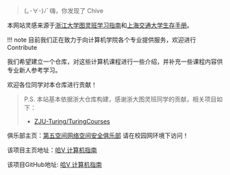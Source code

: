 > (｡･∀･)ﾉﾞ嗨，你发现了 Chive

本网站灵感来源于[浙江大学图灵班学习指南](https://zju-turing.github.io/TuringCourses/)和[上海交通大学生存手册](https://survivesjtu.gitbook.io/survivesjtumanual/)。

!!! note
目前我们正在致力于向计算机学院各个专业提供服务，欢迎进行Contribute

我们希望建立一个仓库，对这些计算机课程进行一些介绍，并补充一些课程内容供专业新人参考学习。

欢迎各位同学对本仓库进行贡献！

> P.S. 本站基本依据浙大仓库构建，感谢浙大图灵班同学的贡献，相关项目如下：
>
> - [ZJU-Turing/TuringCourses](https://github.com/ZJU-Turing/TuringCourses/)

俱乐部主页：[第五空间网络空间安全俱乐部](https://chive.vaa.la/) 请在校园网环境下访问！

该项目主页地址：[哈V 计算机指南](https://fifth-space.github.io/HITWH-CS/)

该项目GitHub地址: [哈V 计算机指南](https://github.com/Fifth-Space/HITWH-CS)
